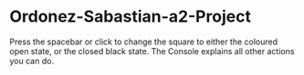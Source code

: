 # Ordonez-Sabastian-a2-Project

Press the spacebar or click to change the square to either the coloured open state, or the closed black state.
The Console explains all other actions you can do.